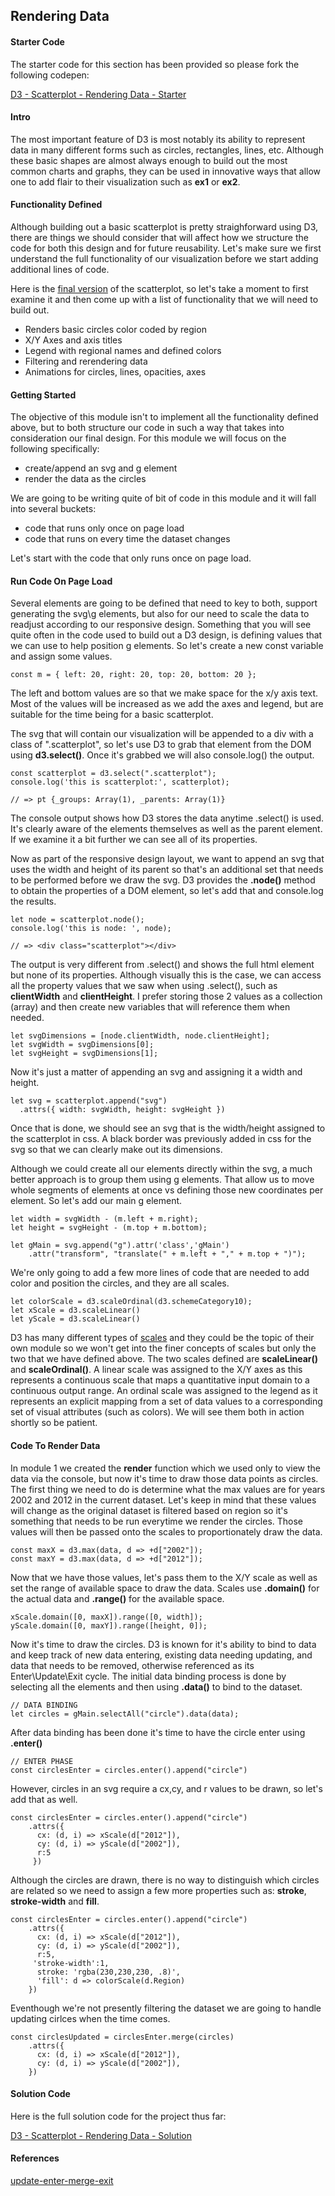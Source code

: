 ## Rendering Data 

#### Starter Code

The starter code for this section has been provided so please fork the following codepen: 

[D3 - Scatterplot - Rendering Data - Starter](https://codepen.io/jkeohan/pen/wyOzxM?editors=0010)

#### Intro

The most important feature of D3 is most notably its ability to represent data in many different forms such as circles, rectangles, lines, etc.  Although these basic shapes are almost always enough to build out the most common charts and graphs, they can be used in innovative ways that allow one to add flair to their visualization such as **ex1** or **ex2**.

#### Functionality Defined

Although building out a basic scatterplot is pretty straighforward using D3, there are things we should consider that will affect how we structure the code for both this design and for future reusability. Let's make sure we first understand the full functionality of our visualization before we start adding additional lines of code. 

Here is the [final version](https://codepen.io/jkeohan/pen/XEreNd) of the scatterplot, so let's take a moment to first examine it and then come up with a list of functionality that we will need to build out. 

- Renders basic circles color coded by region
- X/Y Axes and axis titles
- Legend with regional names and defined colors
- Filtering and rerendering data
- Animations for circles, lines, opacities, axes

#### Getting Started

The objective of this module isn't to implement all the functionality defined above, but to both structure our code in such a way that takes into consideration our final design. For this module we will focus on the following specifically:

- create/append an svg and g element
- render the data as the circles

We are going to be writing quite of bit of code in this module and it will fall into several buckets:

- code that runs only once on page load
- code that runs on every time the dataset changes

Let's start with the code that only runs once on page load. 

#### Run Code On Page Load

Several elements are going to be defined that need to key to both, support generating the svg\g elements, but also for our need to scale the data to readjust according to our responsive design.  Something that you will see quite often in the code used to build out a D3 design, is defining values that we can use to help position g elements.  So let's create a new const variable and assign some values. 

```
const m = { left: 20, right: 20, top: 20, bottom: 20 };
```

The left and bottom values are so that we make space for the x/y axis text. Most of the values will be increased as we add the axes and legend, but are suitable for the time being for a basic scatterplot. 

The svg that will contain our visualization will be appended to a div with a class of ".scatterplot", so let's use D3 to grab that element from the DOM using **d3.select()**.  Once it's grabbed we will also console.log() the output. 

```
const scatterplot = d3.select(".scatterplot");
console.log('this is scatterplot:', scatterplot);

// => pt {_groups: Array(1), _parents: Array(1)}
```

The console output shows how D3 stores the data anytime .select() is used. It's clearly aware of the elements themselves as well as the parent element.  If we examine it a bit further we can see all of its properties. 

Now as part of the responsive design layout, we want to append an svg that uses the width and height of its parent so that's an additional set that needs to be performed before we draw the svg.  D3 provides the **.node()** method to obtain the properties of a DOM element, so let's add that and console.log the results.

```
let node = scatterplot.node();
console.log('this is node: ', node);

// => <div class="scatterplot"></div>
```

The output is very different from .select() and shows the full html element but none of its properties.  Although visually this is the case, we can access all the property values that we saw when using .select(), such as **clientWidth** and **clientHeight**.  I prefer storing those 2 values as a collection (array) and then create new variables that will reference them when needed. 

```
let svgDimensions = [node.clientWidth, node.clientHeight];
let svgWidth = svgDimensions[0];
let svgHeight = svgDimensions[1];
```

Now it's just a matter of appending an svg and assigning it a width and height. 

```
let svg = scatterplot.append("svg")
  .attrs({ width: svgWidth, height: svgHeight })
```

Once that is done, we should see an svg that is the width/height assigned to the scatterplot in css. A black border was previously added in css for the svg so that we can clearly make out its dimensions. 

Although we could create all our elements directly within the svg, a much better approach is to group them using g elements.  That allow us to move whole segments of elements at once vs defining those new coordinates per element. So let's add our main g element. 

```
let width = svgWidth - (m.left + m.right);
let height = svgHeight - (m.top + m.bottom);

let gMain = svg.append("g").attr('class','gMain')
	.attr("transform", "translate(" + m.left + "," + m.top + ")");
```

We're only going to add a few more lines of code that are needed to add color and position the circles, and they are all scales.

```
let colorScale = d3.scaleOrdinal(d3.schemeCategory10);
let xScale = d3.scaleLinear()
let yScale = d3.scaleLinear()
```

D3 has many different types of [scales](https://github.com/d3/d3-scale) and they could be the topic of their own module so we won't get into the finer concepts of scales but only the two that we have defined above. The two scales defined are **scaleLinear()** and **scaleOrdinal()**.  A linear scale was assigned to the X/Y axes as this represents a continuous scale that  maps a quantitative input domain to a continuous output range.  An ordinal scale was assigned to the legend as it represents an explicit mapping from a set of data values to a corresponding set of visual attributes (such as colors). We will see them both in action shortly so be patient. 

#### Code To Render Data

In module 1 we created the **render** function which we used only to view the data via the console, but now it's time to draw those data points as circles.  The first thing we need to do is determine what the max values are for years 2002 and 2012 in the current dataset.  Let's keep in mind that these values will change as the original dataset is filtered based on region so it's something that needs to be run everytime we render the circles. Those values will then be passed onto the scales to proportionately draw the data.  

```
const maxX = d3.max(data, d => +d["2002"]);
const maxY = d3.max(data, d => +d["2012"]);
```

Now that we have those values, let's pass them to the X/Y scale as well as set the range of available space to draw the data.  Scales use **.domain()** for the actual data and **.range()** for the available space.  

```
xScale.domain([0, maxX]).range([0, width]);
yScale.domain([0, maxY]).range([height, 0]);
```

Now it's time to draw the circles.  D3 is known for it's ability to bind to data and keep track of new data entering, existing data needing updating, and data that needs to be removed, otherwise referenced as its Enter\Update\Exit cycle.  The initial data binding process is done by selecting all the elements and then using **.data()** to bind to the dataset. 

```
// DATA BINDING
let circles = gMain.selectAll("circle").data(data);
```

After data binding has been done it's time to have the circle enter using **.enter()**

```
// ENTER PHASE
const circlesEnter = circles.enter().append("circle")
```

However, circles in an svg require a cx,cy, and r values to be drawn, so let's add that as well.

```
const circlesEnter = circles.enter().append("circle")
	.attrs({
	  cx: (d, i) => xScale(d["2012"]),
	  cy: (d, i) => yScale(d["2002"]), 
	  r:5
	 })
```

Although the circles are drawn, there is no way to distinguish which circles are related so we need to assign a few more properties such as: **stroke**, **stroke-width** and **fill**.

```
const circlesEnter = circles.enter().append("circle")
	.attrs({
	  cx: (d, i) => xScale(d["2012"]),
	  cy: (d, i) => yScale(d["2002"]), 
	  r:5,
     'stroke-width':1, 
      stroke: 'rgba(230,230,230, .8)',
      'fill': d => colorScale(d.Region)
    })
```

Eventhough we're not presently filtering the dataset we are going to handle updating cirlces when the time comes.

```
const circlesUpdated = circlesEnter.merge(circles)
	.attrs({
	  cx: (d, i) => xScale(d["2012"]),
	  cy: (d, i) => yScale(d["2002"]), 
    })
``` 

#### Solution Code

Here is the full solution code for the project thus far:

[D3 - Scatterplot - Rendering Data - Solution ](https://codepen.io/jkeohan/pen/dWbmOM)

#### References

[update-enter-merge-exit](https://bl.ocks.org/EmbraceLife/efb531e68ce46c51cb1df2ca360348bb)
